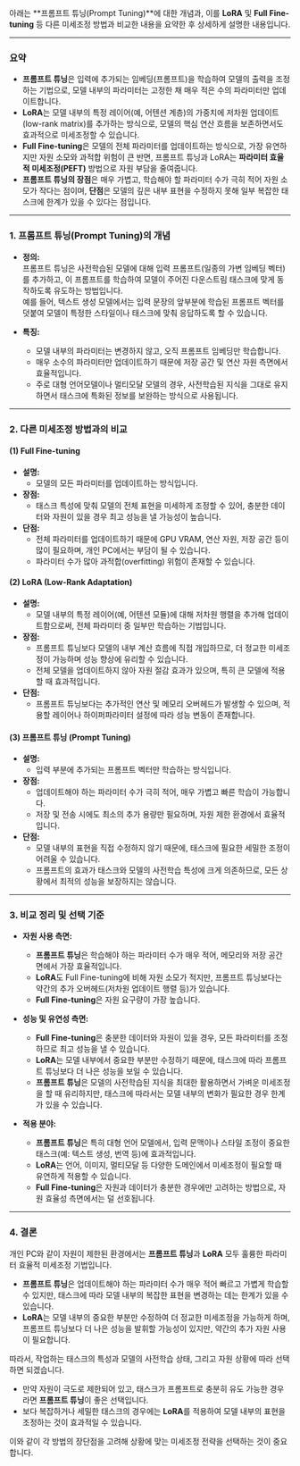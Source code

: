 아래는 **프롬프트 튜닝(Prompt Tuning)**에 대한 개념과, 이를 **LoRA** 및 **Full Fine-tuning** 등 다른 미세조정 방법과 비교한 내용을 요약한 후 상세하게 설명한 내용입니다.

---

### 요약

- **프롬프트 튜닝**은 입력에 추가되는 임베딩(프롬프트)을 학습하여 모델의 출력을 조정하는 기법으로, 모델 내부의 파라미터는 고정한 채 매우 적은 수의 파라미터만 업데이트합니다.  
- **LoRA**는 모델 내부의 특정 레이어(예, 어텐션 계층)의 가중치에 저차원 업데이트(low-rank matrix)를 추가하는 방식으로, 모델의 핵심 연산 흐름을 보존하면서도 효과적으로 미세조정할 수 있습니다.  
- **Full Fine-tuning**은 모델의 전체 파라미터를 업데이트하는 방식으로, 가장 유연하지만 자원 소모와 과적합 위험이 큰 반면, 프롬프트 튜닝과 LoRA는 **파라미터 효율적 미세조정(PEFT)** 방법으로 자원 부담을 줄여줍니다.  
- **프롬프트 튜닝의 장점**은 매우 가볍고, 학습해야 할 파라미터 수가 극히 적어 자원 소모가 작다는 점이며, **단점**은 모델의 깊은 내부 표현을 수정하지 못해 일부 복잡한 태스크에 한계가 있을 수 있다는 점입니다.

---

### 1. 프롬프트 튜닝(Prompt Tuning)의 개념

- **정의:**  
  프롬프트 튜닝은 사전학습된 모델에 대해 입력 프롬프트(일종의 가변 임베딩 벡터)를 추가하고, 이 프롬프트를 학습하여 모델이 주어진 다운스트림 태스크에 맞게 동작하도록 유도하는 방법입니다.  
  예를 들어, 텍스트 생성 모델에서는 입력 문장의 앞부분에 학습된 프롬프트 벡터를 덧붙여 모델이 특정한 스타일이나 태스크에 맞춰 응답하도록 할 수 있습니다.

- **특징:**  
  - 모델 내부의 파라미터는 변경하지 않고, 오직 프롬프트 임베딩만 학습합니다.  
  - 매우 소수의 파라미터만 업데이트하기 때문에 저장 공간 및 연산 자원 측면에서 효율적입니다.  
  - 주로 대형 언어모델이나 멀티모달 모델의 경우, 사전학습된 지식을 그대로 유지하면서 태스크에 특화된 정보를 보완하는 방식으로 사용됩니다.

---

### 2. 다른 미세조정 방법과의 비교

#### (1) Full Fine-tuning  
- **설명:**  
  - 모델의 모든 파라미터를 업데이트하는 방식입니다.
- **장점:**  
  - 태스크 특성에 맞춰 모델의 전체 표현을 미세하게 조정할 수 있어, 충분한 데이터와 자원이 있을 경우 최고 성능을 낼 가능성이 높습니다.
- **단점:**  
  - 전체 파라미터를 업데이트하기 때문에 GPU VRAM, 연산 자원, 저장 공간 등이 많이 필요하며, 개인 PC에서는 부담이 될 수 있습니다.
  - 파라미터 수가 많아 과적합(overfitting) 위험이 존재할 수 있습니다.

#### (2) LoRA (Low-Rank Adaptation)  
- **설명:**  
  - 모델 내부의 특정 레이어(예, 어텐션 모듈)에 대해 저차원 행렬을 추가해 업데이트함으로써, 전체 파라미터 중 일부만 학습하는 기법입니다.
- **장점:**  
  - 프롬프트 튜닝보다 모델의 내부 계산 흐름에 직접 개입하므로, 더 정교한 미세조정이 가능하며 성능 향상에 유리할 수 있습니다.
  - 전체 모델을 업데이트하지 않아 자원 절감 효과가 있으며, 특히 큰 모델에 적용할 때 효과적입니다.
- **단점:**  
  - 프롬프트 튜닝보다는 추가적인 연산 및 메모리 오버헤드가 발생할 수 있으며, 적용할 레이어나 하이퍼파라미터 설정에 따라 성능 변동이 존재합니다.

#### (3) 프롬프트 튜닝 (Prompt Tuning)  
- **설명:**  
  - 입력 부분에 추가되는 프롬프트 벡터만 학습하는 방식입니다.
- **장점:**  
  - 업데이트해야 하는 파라미터 수가 극히 적어, 매우 가볍고 빠른 학습이 가능합니다.
  - 저장 및 전송 시에도 최소의 추가 용량만 필요하며, 자원 제한 환경에서 효율적입니다.
- **단점:**  
  - 모델 내부의 표현을 직접 수정하지 않기 때문에, 태스크에 필요한 세밀한 조정이 어려울 수 있습니다.
  - 프롬프트의 효과가 태스크와 모델의 사전학습 특성에 크게 의존하므로, 모든 상황에서 최적의 성능을 보장하지는 않습니다.

---

### 3. 비교 정리 및 선택 기준

- **자원 사용 측면:**  
  - **프롬프트 튜닝**은 학습해야 하는 파라미터 수가 매우 적어, 메모리와 저장 공간 면에서 가장 효율적입니다.  
  - **LoRA**도 Full Fine-tuning에 비해 자원 소모가 적지만, 프롬프트 튜닝보다는 약간의 추가 오버헤드(저차원 업데이트 행렬 등)가 있습니다.
  - **Full Fine-tuning**은 자원 요구량이 가장 높습니다.

- **성능 및 유연성 측면:**  
  - **Full Fine-tuning**은 충분한 데이터와 자원이 있을 경우, 모든 파라미터를 조정하므로 최고 성능을 낼 수 있습니다.
  - **LoRA**는 모델 내부에서 중요한 부분만 수정하기 때문에, 태스크에 따라 프롬프트 튜닝보다 더 나은 성능을 보일 수 있습니다.
  - **프롬프트 튜닝**은 모델의 사전학습된 지식을 최대한 활용하면서 가벼운 미세조정을 할 때 유리하지만, 태스크에 따라서는 모델 내부의 변화가 필요한 경우 한계가 있을 수 있습니다.

- **적용 분야:**  
  - **프롬프트 튜닝**은 특히 대형 언어 모델에서, 입력 문맥이나 스타일 조정이 중요한 태스크(예: 텍스트 생성, 번역 등)에 효과적입니다.
  - **LoRA**는 언어, 이미지, 멀티모달 등 다양한 도메인에서 미세조정이 필요할 때 유연하게 적용할 수 있습니다.
  - **Full Fine-tuning**은 자원과 데이터가 충분한 경우에만 고려하는 방법으로, 자원 효율성 측면에서는 덜 선호됩니다.

---

### 4. 결론

개인 PC와 같이 자원이 제한된 환경에서는 **프롬프트 튜닝**과 **LoRA** 모두 훌륭한 파라미터 효율적 미세조정 기법입니다.  
- **프롬프트 튜닝**은 업데이트해야 하는 파라미터 수가 매우 적어 빠르고 가볍게 학습할 수 있지만, 태스크에 따라 모델 내부의 복잡한 표현을 변경하는 데는 한계가 있을 수 있습니다.  
- **LoRA**는 모델 내부의 중요한 부분만 수정하여 더 정교한 미세조정을 가능하게 하며, 프롬프트 튜닝보다 더 나은 성능을 발휘할 가능성이 있지만, 약간의 추가 자원 사용이 필요합니다.

따라서, 작업하는 태스크의 특성과 모델의 사전학습 상태, 그리고 자원 상황에 따라 선택하면 되겠습니다.  
- 만약 자원이 극도로 제한되어 있고, 태스크가 프롬프트로 충분히 유도 가능한 경우라면 **프롬프트 튜닝**이 좋은 선택입니다.  
- 보다 복잡하거나 세밀한 태스크의 경우에는 **LoRA**를 적용하여 모델 내부의 표현을 조정하는 것이 효과적일 수 있습니다.

이와 같이 각 방법의 장단점을 고려해 상황에 맞는 미세조정 전략을 선택하는 것이 중요합니다.
